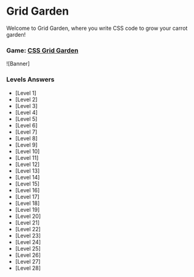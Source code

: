 # Grid Garden
Welcome to Grid Garden, where you write CSS code to grow your carrot garden!

### Game: [CSS Grid Garden](https://cssgridgarden.com/)

![Banner]

### Levels Answers ###
* [Level 1]
* [Level 2]
* [Level 3]
* [Level 4]
* [Level 5]
* [Level 6]
* [Level 7]
* [Level 8]
* [Level 9]
* [Level 10]
* [Level 11]
* [Level 12]
* [Level 13]
* [Level 14]
* [Level 15]
* [Level 16]
* [Level 17]
* [Level 18]
* [Level 19]
* [Level 20]
* [Level 21]
* [Level 22]
* [Level 23]
* [Level 24]
* [Level 25]
* [Level 26]
* [Level 27]
* [Level 28]
